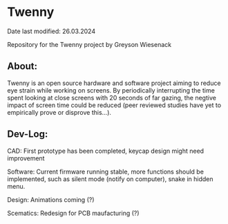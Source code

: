 # Twenny
Date last modified: 26.03.2024

Repository for the Twenny project by Greyson Wiesenack

## About:
Twenny is an open source hardware and software project aiming to reduce eye strain while working on screens. By periodically interrupting the time spent looking at close screens with 20 seconds of far gazing, the negtive impact of screen time could be reduced (peer reviewed studies have yet to empirically prove or disprove this...).

## Dev-Log:
CAD: First prototype has been completed, keycap design might need improvement

Software: Current firmware running stable, more functions should be implemented, such as silent mode (notify on computer), snake in hidden menu.

Design: Animations coming (?)

Scematics: Redesign for PCB maufacturing (?)


